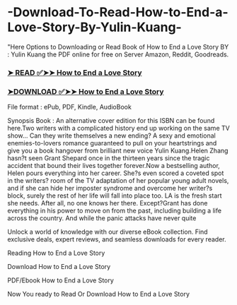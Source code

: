 # -Download-To-Read-How-to-End-a-Love-Story-By-Yulin-Kuang-

"Here Options to Downloading or Read Book of How to End a Love Story BY : Yulin Kuang the PDF online for free on Server Amazon, Reddit, Goodreads.

### [➤ READ ✅➤➤ How to End a Love Story](https://en.ebooksteach.xyz/?book=212432167-how-to-end-a-love-story)
### [➤DOWNLOAD ✅➤➤ How to End a Love Story](https://en.ebooksteach.xyz/?book=212432167-how-to-end-a-love-story)

File format : ePub, PDF, Kindle, AudioBook

Synopsis Book : An alternative cover edition for this ISBN can be found here.Two writers with a complicated history end up working on the same TV show... Can they write themselves a new ending? A sexy and emotional enemies-to-lovers romance guaranteed to pull on your heartstrings and give you a book hangover from brilliant new voice Yulin Kuang.Helen Zhang hasn?t seen Grant Shepard once in the thirteen years since the tragic accident that bound their lives together forever.Now a bestselling author, Helen pours everything into her career. She?s even scored a coveted spot in the writers? room of the TV adaptation of her popular young adult novels, and if she can hide her imposter syndrome and overcome her writer?s block, surely the rest of her life will fall into place too. LA is the fresh start she needs. After all, no one knows her there. Except?Grant has done everything in his power to move on from the past, including building a life across the country. And while the panic attacks have never quite 

Unlock a world of knowledge with our diverse eBook collection. Find exclusive deals, expert reviews, and seamless downloads for every reader.

Reading How to End a Love Story

Download How to End a Love Story

PDF/Ebook How to End a Love Story

Now You ready to Read Or Download How to End a Love Story
